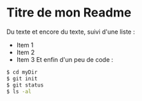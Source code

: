 # Titre de mon Readme
Du texte et encore du texte, suivi d'une liste :
- Item 1
- Item 2
- Item 3
Et enfin d'un peu de code :
```sh
$ cd myDir
$ git init
$ git status
$ ls -al
```